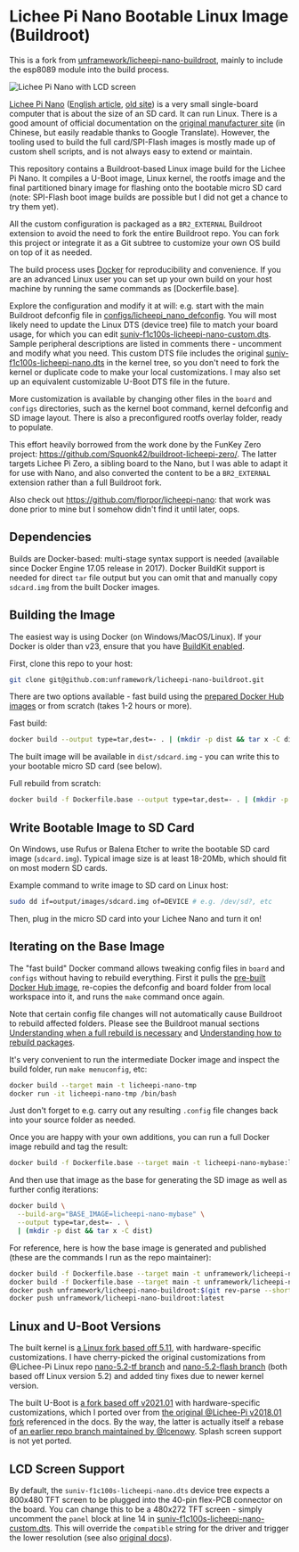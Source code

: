 # Lichee Pi Nano Bootable Linux Image (Buildroot)

This is a fork from [unframework/licheepi-nano-buildroot](https://github.com/unframework/licheepi-nano-buildroot), mainly to include the esp8089 module into the build process.

![Lichee Pi Nano with LCD screen](licheepi-nano-lcd.jpg)

[Lichee Pi Nano](https://wiki.sipeed.com/soft/Lichee/zh/Nano-Doc-Backup/get_started/first_eye.html) ([English article](https://www.cnx-software.com/2018/08/17/licheepi-nano-cheap-sd-card-sized-linux-board/), [old site](http://nano.lichee.pro/index.html)) is a very small single-board computer that is about the size of an SD card. It can run Linux. There is a good amount of official documentation on the [original manufacturer site](http://nano.lichee.pro/get_started/first_eye.html) (in Chinese, but easily readable thanks to Google Translate). However, the tooling used to build the full card/SPI-Flash images is mostly made up of custom shell scripts, and is not always easy to extend or maintain.

This repository contains a Buildroot-based Linux image build for the Lichee Pi Nano. It compiles a U-Boot image, Linux kernel, the rootfs image and the final partitioned binary image for flashing onto the bootable micro SD card (note: SPI-Flash boot image builds are possible but I did not get a chance to try them yet).

All the custom configuration is packaged as a `BR2_EXTERNAL` Buildroot extension to avoid the need to fork the entire Buildroot repo. You can fork this project or integrate it as a Git subtree to customize your own OS build on top of it as needed.

The build process uses [Docker](Dockerfile) for reproducibility and convenience. If you are an advanced Linux user you can set up your own build on your host machine by running the same commands as [Dockerfile.base].

Explore the configuration and modify it at will: e.g. start with the main Buildroot defconfig file in [configs/licheepi_nano_defconfig](configs/licheepi_nano_defconfig). You will most likely need to update the Linux DTS (device tree) file to match your board usage, for which you can edit [suniv-f1c100s-licheepi-nano-custom.dts](board/licheepi_nano/suniv-f1c100s-licheepi-nano-custom.dts). Sample peripheral descriptions are listed in comments there - uncomment and modify what you need. This custom DTS file includes the original [suniv-f1c100s-licheepi-nano.dts](https://github.com/unframework/linux/blob/nano-5.11/arch/arm/boot/dts/suniv-f1c100s-licheepi-nano.dts) in the kernel tree, so you don't need to fork the kernel or duplicate code to make your local customizations. I may also set up an equivalent customizable U-Boot DTS file in the future.

More customization is available by changing other files in the `board` and `configs` directories, such as the kernel boot command, kernel defconfig and SD image layout. There is also a preconfigured rootfs overlay folder, ready to populate.

This effort heavily borrowed from the work done by the FunKey Zero project: https://github.com/Squonk42/buildroot-licheepi-zero/. The latter targets Lichee Pi Zero, a sibling board to the Nano, but I was able to adapt it for use with Nano, and also converted the content to be a `BR2_EXTERNAL` extension rather than a full Buildroot fork.

Also check out https://github.com/florpor/licheepi-nano: that work was done prior to mine but I somehow didn't find it until later, oops.

## Dependencies

Builds are Docker-based: multi-stage syntax support is needed (available since Docker Engine 17.05 release in 2017). Docker BuildKit support is needed for direct `tar` file output but you can omit that and manually copy `sdcard.img` from the built Docker images.

## Building the Image

The easiest way is using Docker (on Windows/MacOS/Linux). If your Docker is older than v23, ensure that you have [BuildKit enabled](https://docs.docker.com/build/buildkit/#getting-started).

First, clone this repo to your host:

```sh
git clone git@github.com:unframework/licheepi-nano-buildroot.git
```

There are two options available - fast build using the [prepared Docker Hub images](https://hub.docker.com/r/unframework/licheepi-nano-buildroot) or from scratch (takes 1-2 hours or more).

Fast build:

```sh
docker build --output type=tar,dest=- . | (mkdir -p dist && tar x -C dist)
```

The built image will be available in `dist/sdcard.img` - you can write this to your bootable micro SD card (see below).

Full rebuild from scratch:

```sh
docker build -f Dockerfile.base --output type=tar,dest=- . | (mkdir -p dist && tar x -C dist)
```

## Write Bootable Image to SD Card

On Windows, use Rufus or Balena Etcher to write the bootable SD card image (`sdcard.img`). Typical image size is at least 18-20Mb, which should fit on most modern SD cards.

Example command to write image to SD card on Linux host:

```sh
sudo dd if=output/images/sdcard.img of=DEVICE # e.g. /dev/sd?, etc
```

Then, plug in the micro SD card into your Lichee Nano and turn it on!

## Iterating on the Base Image

The "fast build" Docker command allows tweaking config files in `board` and `configs` without having to rebuild everything. First it pulls the [pre-built Docker Hub image](https://hub.docker.com/r/unframework/licheepi-nano-buildroot), re-copies the defconfig and board folder from local workspace into it, and runs the `make` command once again.

Note that certain config file changes will not automatically cause Buildroot to rebuild affected folders. Please see the Buildroot manual sections [Understanding when a full rebuild is necessary](https://buildroot.org/downloads/manual/manual.html#full-rebuild) and [Understanding how to rebuild packages](https://buildroot.org/downloads/manual/manual.html#rebuild-pkg).

It's very convenient to run the intermediate Docker image and inspect the build folder, run `make menuconfig`, etc:

```sh
docker build --target main -t licheepi-nano-tmp
docker run -it licheepi-nano-tmp /bin/bash
```

Just don't forget to e.g. carry out any resulting `.config` file changes back into your source folder as needed.

Once you are happy with your own additions, you can run a full Docker image rebuild and tag the result:

```sh
docker build -f Dockerfile.base --target main -t licheepi-nano-mybase:latest .
```

And then use that image as the base for generating the SD image as well as further config iterations:

```sh
docker build \
  --build-arg="BASE_IMAGE=licheepi-nano-mybase" \
  --output type=tar,dest=- . \
  | (mkdir -p dist && tar x -C dist)
```

For reference, here is how the base image is generated and published (these are the commands I run as the repo maintainer):

```sh
docker build -f Dockerfile.base --target main -t unframework/licheepi-nano-buildroot:$(git rev-parse --short HEAD) .
docker build -f Dockerfile.base --target main -t unframework/licheepi-nano-buildroot:latest .
docker push unframework/licheepi-nano-buildroot:$(git rev-parse --short HEAD)
docker push unframework/licheepi-nano-buildroot:latest
```

## Linux and U-Boot Versions

The built kernel is [a Linux fork based off 5.11](https://github.com/unframework/linux/commits/nano-5.11), with hardware-specific customizations. I have cherry-picked the original customizations from @Lichee-Pi Linux repo [nano-5.2-tf branch](https://github.com/torvalds/linux/compare/master...Lichee-Pi:nano-5.2-tf) and [nano-5.2-flash branch](https://github.com/torvalds/linux/compare/master...Lichee-Pi:nano-5.2-flash) (both based off Linux version 5.2) and added tiny fixes due to newer kernel version.

The built U-Boot is [a fork based off v2021.01](https://github.com/unframework/u-boot/commits/2021.01-f1c100s) with hardware-specific customizations, which I ported over from [the original @Lichee-Pi v2018.01 fork](https://github.com/Lichee-Pi/u-boot/commits/nano-v2018.01) referenced in the docs. By the way, the latter is actually itself a rebase of [an earlier repo branch maintained by @Icenowy](https://github.com/u-boot/u-boot/compare/master...Icenowy:f1c100s-spiflash). Splash screen support is not yet ported.

## LCD Screen Support

By default, the `suniv-f1c100s-licheepi-nano.dts` device tree expects a 800x480 TFT screen to be plugged into the 40-pin flex-PCB connector on the board. You can change this to be a 480x272 TFT screen - simply uncomment the `panel` block at line 14 in [suniv-f1c100s-licheepi-nano-custom.dts](board/licheepi_nano/suniv-f1c100s-licheepi-nano-custom.dts). This will override the `compatible` string for the driver and trigger the lower resolution (see also [original docs](http://nano.lichee.pro/build_sys/devicetree.html#lcd)).
